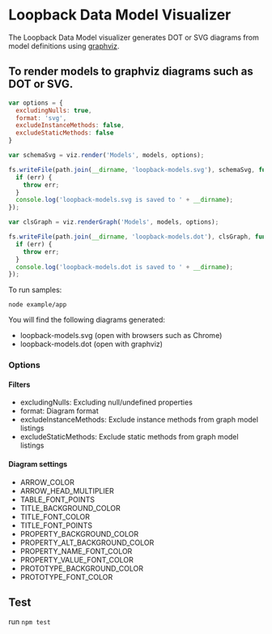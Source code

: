 # Loopback Data Model Visualizer

The Loopback Data Model visualizer generates DOT or SVG diagrams from model definitions using
[graphviz](http://www.graphviz.org/). 

## To render models to graphviz diagrams such as DOT or SVG.

```js
var options = {
  excludingNulls: true,
  format: 'svg',
  excludeInstanceMethods: false,
  excludeStaticMethods: false
}

var schemaSvg = viz.render('Models', models, options);

fs.writeFile(path.join(__dirname, 'loopback-models.svg'), schemaSvg, function (err) {
  if (err) {
    throw err;
  }
  console.log('loopback-models.svg is saved to ' + __dirname);
});

var clsGraph = viz.renderGraph('Models', models, options);

fs.writeFile(path.join(__dirname, 'loopback-models.dot'), clsGraph, function (err) {
  if (err) {
    throw err;
  }
  console.log('loopback-models.dot is saved to ' + __dirname);
});
```

To run samples:

`node example/app`

You will find the following diagrams generated:

* loopback-models.svg (open with browsers such as Chrome)
* loopback-models.dot (open with graphviz)


### Options

#### Filters
* excludingNulls: Excluding null/undefined properties
* format: Diagram format
* excludeInstanceMethods: Exclude instance methods from graph model listings
* excludeStaticMethods: Exclude static methods from graph model listings

#### Diagram settings
* ARROW_COLOR
* ARROW_HEAD_MULTIPLIER
* TABLE_FONT_POINTS
* TITLE_BACKGROUND_COLOR
* TITLE_FONT_COLOR
* TITLE_FONT_POINTS
* PROPERTY_BACKGROUND_COLOR
* PROPERTY_ALT_BACKGROUND_COLOR
* PROPERTY_NAME_FONT_COLOR
* PROPERTY_VALUE_FONT_COLOR
* PROTOTYPE_BACKGROUND_COLOR
* PROTOTYPE_FONT_COLOR

## Test
run `npm test`

